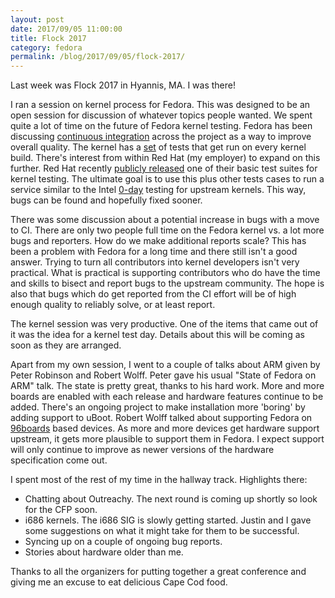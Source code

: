 ```yaml
---
layout: post
date: 2017/09/05 11:00:00
title: Flock 2017
category: fedora
permalink: /blog/2017/09/05/flock-2017/
---
```

Last week was Flock 2017 in Hyannis, MA. I was there!

I ran a session on kernel process for Fedora. This was
designed to be an open session for discussion of whatever topics people wanted.
We spent quite a lot of time on the future of Fedora kernel testing. Fedora
has been discussing [continuous integration](https://fedoraproject.org/wiki/CI)
across the project as a way to
improve overall quality. The kernel has a [set](http://fedoraproject.org/wiki/QA:Testcase_kernel_regression)
of tests that get run on every kernel build. There's interest from within
Red Hat (my employer) to expand on this further. Red Hat
recently [publicly released](https://pagure.io/skt) one of their basic
test suites for kernel testing. The ultimate goal is to use this plus other
tests cases to run a service similar to the Intel [0-day](https://01.org/lkp/documentation/0-day-test-service)
testing for upstream kernels. This way, bugs can be found and hopefully fixed
sooner.

There was some discussion about a potential increase in bugs with a move to CI.
There are only two people full time on the Fedora kernel vs. a lot more bugs and
reporters. How do we make additional reports scale? This has been a problem
with Fedora for a long time and there still isn't a good answer. Trying to
turn all contributors into kernel developers isn't very practical. What is
practical is supporting contributors who do have the time and skills to bisect
and report bugs to the upstream community. The hope is also that bugs which do
get reported from the CI effort will be of high enough quality to reliably
solve, or at least report.

The kernel session was very productive. One of the items that came out of it
was the idea for a kernel test day. Details about this will be coming as soon
as they are arranged.

Apart from my own session, I went to a couple of talks about ARM given by
Peter Robinson and Robert Wolff. Peter gave his usual "State of Fedora on ARM"
talk. The state is pretty great, thanks to his hard work. More and more boards
are enabled with each release and hardware features continue to be added.
There's an ongoing project to make installation more 'boring' by adding support
to uBoot. Robert Wolff talked about supporting Fedora on
[96boards](https://96boards.org/) based devices. As more and more devices
get hardware support upstream, it gets more plausible to support them in
Fedora. I expect support will only continue to improve as newer versions of
the hardware specification come out.

I spent most of the rest of my time in the hallway track. Highlights there:

- Chatting about Outreachy. The next round is coming up shortly so look for
the CFP soon.
- i686 kernels. The i686 SIG is slowly getting started. Justin and I gave some
suggestions on what it might take for them to be successful.
- Syncing up on a couple of ongoing bug reports.
- Stories about hardware older than me.

Thanks to all the organizers for putting together a great conference and giving
me an excuse to eat delicious Cape Cod food.
